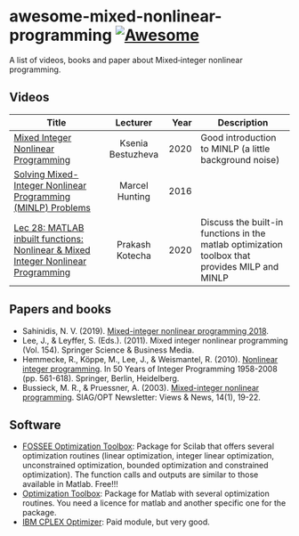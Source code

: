 # awesome-mixed-nonlinear-programming [![Awesome](https://cdn.rawgit.com/sindresorhus/awesome/d7305f38d29fed78fa85652e3a63e154dd8e8829/media/badge.svg)](https://github.com/h3dema/awesome-mixed-nonlinear-programming)

A list of videos, books and paper about Mixed‑integer nonlinear programming.

## Videos

| Title | Lecturer | Year | Description |
|-------|:--------:|-----:|--------|
| [Mixed Integer Nonlinear Programming](https://www.youtube.com/watch?v=BRe8855C4BA) | Ksenia Bestuzheva | 2020 | Good introduction to MINLP (a little background noise) |
| [Solving Mixed-Integer Nonlinear Programming (MINLP) Problems]() | Marcel Hunting | 2016 |             |
| [Lec 28: MATLAB inbuilt functions: Nonlinear & Mixed Integer Nonlinear Programming](https://www.youtube.com/watch?v=my-J6YsMTSQ)  | Prakash Kotecha | 2020 | Discuss the built-in functions in the matlab optimization toolbox that provides MILP and MINLP |


## Papers and books

* Sahinidis, N. V. (2019). [Mixed-integer nonlinear programming 2018](https://link.springer.com/article/10.1007/s11081-019-09438-1).
* Lee, J., & Leyffer, S. (Eds.). (2011). Mixed integer nonlinear programming (Vol. 154). Springer Science & Business Media.
* Hemmecke, R., Köppe, M., Lee, J., & Weismantel, R. (2010). [Nonlinear integer programming](https://arxiv.org/pdf/0906.5171). In 50 Years of Integer Programming 1958-2008 (pp. 561-618). Springer, Berlin, Heidelberg.
* Bussieck, M. R., & Pruessner, A. (2003). [Mixed-integer nonlinear programming](https://www.mat.univie.ac.at/~neum/glopt/mss/BusP03.pdf). SIAG/OPT Newsletter: Views & News, 14(1), 19-22.


## Software

* [FOSSEE Optimization Toolbox](https://scilab.in/fossee-scilab-toolbox/optimization-toolbox): Package for Scilab that offers several optimization routines (linear optimization, integer linear optimization, unconstrained optimization, bounded optimization and constrained optimization). The function calls and outputs are similar to those available in Matlab. Free!!!
* [Optimization Toolbox](https://nl.mathworks.com/products/optimization.html): Package for Matlab with several optimization routines. You need a licence for matlab and another specific one for the package.
* [IBM CPLEX Optimizer](https://www.ibm.com/analytics/cplex-optimizer): Paid module, but very good.
